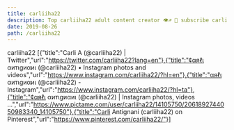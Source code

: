 ```yaml
---
title: carliiha22
description: Top carliiha22 adult content creator 👁♐️ 👑 subscribe carliiha22 to my porn site below IG carliiha22
date: 2019-08-26
path: /carliiha22
---
```


carliiha22
[{"title":"Carli A (@carliiha22) | Twitter","url":"https://twitter.com/carliiha22?lang=en"},{"title":"¢αяℓι αитιgиαиι (@carliiha22) • Instagram photos and videos","url":"https://www.instagram.com/carliiha22/?hl=en"},{"title":"αяℓι αитιgиαиι (@carliiha22) - Instagram","url":"https://www.instagram.com/carliiha22/?hl=ta"},{"title":"¢αяℓι αитιgиαиι (@carliiha22) | Instagram photos, videos ...","url":"https://www.pictame.com/user/carliiha22/14105750/2061892744050983340_14105750"},{"title":"Carli Antignani (carliiha22) on Pinterest","url":"https://www.pinterest.com/carliiha22/"}]

